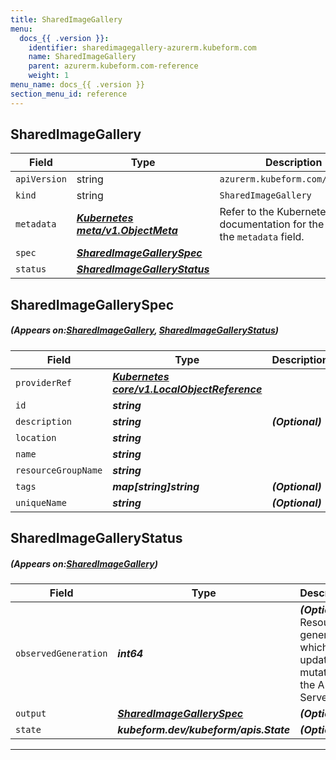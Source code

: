 ```yaml
---
title: SharedImageGallery
menu:
  docs_{{ .version }}:
    identifier: sharedimagegallery-azurerm.kubeform.com
    name: SharedImageGallery
    parent: azurerm.kubeform.com-reference
    weight: 1
menu_name: docs_{{ .version }}
section_menu_id: reference
---
```


## SharedImageGallery
| Field | Type | Description |
| ------ | ----- | ----------- |
| `apiVersion` | string | `azurerm.kubeform.com/v1alpha1` |
|    `kind` | string | `SharedImageGallery` |
| `metadata` | ***[Kubernetes meta/v1.ObjectMeta](https://kubernetes.io/docs/reference/generated/kubernetes-api/v1.13/#objectmeta-v1-meta)***|Refer to the Kubernetes API documentation for the fields of the `metadata` field.|
| `spec` | ***[SharedImageGallerySpec](#SharedImageGallerySpec)***||
| `status` | ***[SharedImageGalleryStatus](#SharedImageGalleryStatus)***||
## SharedImageGallerySpec
##### (Appears on:[SharedImageGallery](#SharedImageGallery), [SharedImageGalleryStatus](#SharedImageGalleryStatus))
| Field | Type | Description |
| ------ | ----- | ----------- |
| `providerRef` | ***[Kubernetes core/v1.LocalObjectReference](https://kubernetes.io/docs/reference/generated/kubernetes-api/v1.13/#localobjectreference-v1-core)***||
| `id` | ***string***||
| `description` | ***string***| ***(Optional)*** |
| `location` | ***string***||
| `name` | ***string***||
| `resourceGroupName` | ***string***||
| `tags` | ***map[string]string***| ***(Optional)*** |
| `uniqueName` | ***string***| ***(Optional)*** |
## SharedImageGalleryStatus
##### (Appears on:[SharedImageGallery](#SharedImageGallery))
| Field | Type | Description |
| ------ | ----- | ----------- |
| `observedGeneration` | ***int64***| ***(Optional)*** Resource generation, which is updated on mutation by the API Server.|
| `output` | ***[SharedImageGallerySpec](#SharedImageGallerySpec)***| ***(Optional)*** |
| `state` | ***kubeform.dev/kubeform/apis.State***| ***(Optional)*** |
---
